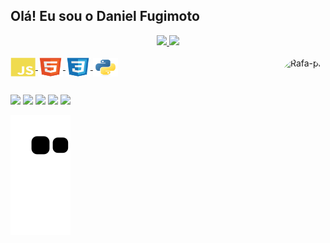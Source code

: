 ## Olá! Eu sou o Daniel Fugimoto

<div align="center">
  <a href="https://github.com/DanielFugimoto">
  <img height="160em" src="https://github-readme-stats.vercel.app/api?username=danielfugimoto&show_icons=true&theme=dark&include_all_commits=true&count_private=true"/>
  <img height="160em" src="https://github-readme-stats.vercel.app/api/top-langs/?username=danielfugimoto&layout=compact&langs_count=7&theme=dark"/>
</div>
<div style="display: inline_block"><br>
  <img align="center" alt="Dan-Js" height="30" width="40" src="https://raw.githubusercontent.com/devicons/devicon/master/icons/javascript/javascript-plain.svg">
  <img align="center" alt="Dan-HTML" height="30" width="40" src="https://raw.githubusercontent.com/devicons/devicon/master/icons/html5/html5-original.svg">
  <img align="center" alt="Dan-CSS" height="30" width="40" src="https://raw.githubusercontent.com/devicons/devicon/master/icons/css3/css3-original.svg">
  <img align="center" alt="Dan-Python" height="30" width="40" src="https://raw.githubusercontent.com/devicons/devicon/master/icons/python/python-original.svg">
  <img align="right" alt="Rafa-pic" height="150" style="border-radius:50px;" src="https://i.picasion.com/pic92/28f7171e9936ee852c56bc83eb0ed325.gif">
</div>
 </div>
 
 ##
 
 <div> 
   <a href="https://instagram.com/danielfugimoto" target="_blank"><img src="https://img.shields.io/badge/-Instagram-%23E4405F?style=for-the-badge&logo=instagram&logoColor=white"></a>
 	<a href="https://www.twitch.tv/fugimoto" target="_blank"><img src="https://img.shields.io/badge/Twitch-9146FF?style=for-the-badge&logo=twitch&logoColor=white"></a>
  <a href = "mailto:danielfugimoto@gmail.com"><img src="https://img.shields.io/badge/-Gmail-%23333?style=for-the-badge&logo=gmail&logoColor=white"></a>
  <a href="https://www.linkedin.com/in/daniel-fugimoto-931360218/" target="_blank"><img src="https://img.shields.io/badge/-LinkedIn-%230077B5?style=for-the-badge&logo=linkedin&logoColor=white"></a>
  <a href = "https://danielfugimoto.github.io/dfugimoto.github.io/index.html"><img src="https://img.shields.io/badge/-site-%23E4405F?style=for-the-badge&logo=website&logoColor=white"></a>
 
  ![Snake animation](https://github.com/danielfugimoto/danielfugimoto/blob/output/github-contribution-grid-snake.svg)
 
</div>

